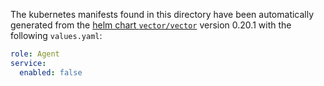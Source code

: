 The kubernetes manifests found in this directory have been automatically generated
from the [helm chart `vector/vector`](https://github.com/vectordotdev/helm-charts/tree/master/charts/vector)
version 0.20.1 with the following `values.yaml`:

```yaml
role: Agent
service:
  enabled: false
```
